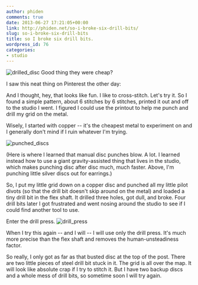 ```yaml
---
author: phiden
comments: true
date: 2013-06-27 17:21:05+00:00
link: http://phiden.net/so-i-broke-six-drill-bits/
slug: so-i-broke-six-drill-bits
title: so I broke six drill bits.
wordpress_id: 76
categories:
- studio
---
```


![drilled_disc](http://phiden.net/wp-content/uploads/2013/06/drilled_disc.jpg)
Good thing they were cheap? 

I saw this neat thing on Pinterest the other day:



[](http://pinterest.com/pin/136937644892327038/)



And I thought, hey, that looks like fun. I like to cross-stitch. Let's try it. So I found a simple pattern, about 6 stitches by 6 stitches, printed it out and off to the studio I went. I figured I could use the printout to help me punch and drill my grid on the metal.

Wisely, I started with copper -- it's the cheapest metal to experiment on and I generally don't mind if I ruin whatever I'm trying. 

![punched_discs](http://phiden.net/wp-content/uploads/2013/06/punched_discs.jpg)

(Here is where I learned that manual disc punches blow. A lot. I learned instead how to use a giant gravity-assisted thing that lives in the studio, which makes punching disc after disc much, much faster. Above, I'm punching little silver discs out for earrings.)

So, I put my little grid down on a copper disc and punched all my little pilot divots (so that the drill bit doesn't skip around on the metal) and loaded a tiny drill bit in the flex shaft. It drilled three holes, got dull, and broke. Four drill bits later I got frustrated and went nosing around the studio to see if I could find another tool to use.

Enter the drill press.
![drill_press](http://phiden.net/wp-content/uploads/2013/06/drill_press.jpg)

When I try this again -- and I will -- I will use only the drill press. It's much more precise than the flex shaft and removes the human-unsteadiness factor.

So really, I only got as far as that busted disc at the top of the post. There are two little pieces of steel drill bit stuck in it. The grid is all over the map. It will look like absolute crap if I try to stitch it. But I have two backup discs and a whole mess of drill bits, so sometime soon I will try again.



